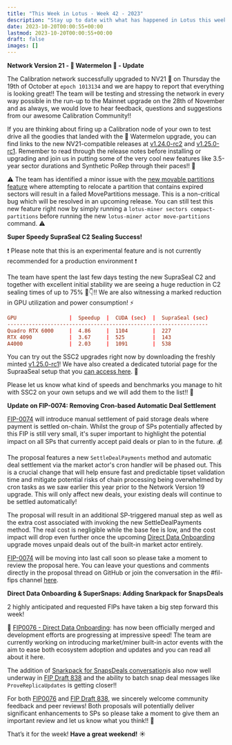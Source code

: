 ```yaml
---
title: "This Week in Lotus - Week 42 - 2023"
description: "Stay up to date with what has happened in Lotus this week"
date: 2023-10-20T00:00:55+00:00
lastmod: 2023-10-20T00:00:55+00:00
draft: false
images: []
---
```


**Network Version 21 - :watermelon: Watermelon :watermelon: - Update**

The Calibration network successfully upgraded to NV21 :watermelon: on Thursday the 19th of October at `epoch 1013134` and we are happy to report that everything is looking great!! The team will be testing and stressing the network in every way possible in the run-up to the Mainnet upgrade on the 28th of November and as always, we would love to hear feedback, questions and suggestions from our awesome Calibration Community!!

If you are thinking about firing up a Calibration node of your own to test drive all the goodies that landed with the :watermelon: Watermelon upgrade, you can find links to the new NV21-compatible releases at [v1.24.0-rc2](https://github.com/filecoin-project/lotus/releases/tag/v1.24.0-rc2) and [v1.25.0-rc1](https://github.com/filecoin-project/lotus/releases/tag/v1.25.0-rc1). Remember to read through the release notes before installing or upgrading and join us in putting some of the very cool new features like 3.5-year sector durations and Synthetic PoRep through their paces!! :handshake:

:warning: The team has identified a minor issue with the [new movable partitions feature](https://lotus.filecoin.io/storage-providers/operate/daily-chores/#move-partitions) where attempting to relocate a partition that contains expired sectors will result in a failed MovePartitions message. This is a non-critical bug which will be resolved in an upcoming release. You can still test this new feature right now by simply running a `lotus-miner sectors compact-partitions` before running the new `lotus-miner actor move-partitions` command. :warning:

**Super Speedy SupraSeal C2 Sealing Success!**

:exclamation: Please note that this is an experimental feature and is not currently recommended for a production environment :exclamation:

The team have spent the last few days testing the new SupraSeal C2 and together with excellent initial stability we are seeing a huge reduction in C2 sealing times of up to 75% :eyes::point_down:!! We are also witnessing a marked reduction in GPU utilization and power consumption! :zap:

```toml
GPU                 |  Speedup  |  CUDA (sec)  |  SupraSeal (sec)
-----------------------------------------------------------------
Quadro RTX 6000     |  4.86     |  1104        |  227
RTX 4090            |  3.67     |  525         |  143
A4000               |  2.03     |  1091        |  538
```

You can try out the SSC2 upgrades right now by downloading the freshly minted [v1.25.0-rc1](https://github.com/filecoin-project/lotus/releases/tag/v1.25.0-rc1)! We have also created a dedicated tutorial page for the SupraaSeal setup that you [can access here](https://lotus.filecoin.io/tutorials/lotus-miner/supra-seal/). :notebook:

Please let us know what kind of speeds and benchmarks you manage to hit with SSC2 on your own setups and we will add them to the list!! :pray:

**Update on FIP-0074: Removing Cron-based Automatic Deal Settlement**

[FIP-0074](https://github.com/filecoin-project/FIPs/blob/master/FIPS/fip-0074.md) will introduce manual settlement of paid storage deals where payment is settled on-chain. Whilst the group of SPs potentially affected by this FIP is still very small, it's super important to highlight the potential impact on all SPs that currently accept paid deals or plan to in the future. :moneybag:

The proposal features a new `SettleDealPayments` method and automatic deal settlement via the market actor's cron handler will be phased out. This is a crucial change that will help ensure fast and predictable tipset validation time and mitigate potential risks of chain processing being overwhelmed by cron tasks as we saw earlier this year prior to the Network Version 19 upgrade. This will only affect new deals, your existing deals will continue to be settled automatically!

The proposal will result in an additional SP-triggered manual step as well as the extra cost associated with invoking the new SettleDealPayments method. The real cost is negligible while the base fee is low, and the cost impact will drop even further once the upcoming [Direct Data Onboarding](https://github.com/filecoin-project/FIPs/discussions/730) upgrade moves unpaid deals out of the built-in market actor entirely.

[FIP-0074](https://github.com/filecoin-project/FIPs/blob/master/FIPS/fip-0074.md) will be moving into last call soon so please take a moment to review the proposal here. You can leave your questions and comments directly in the proposal thread on GitHub or join the conversation in the #fil-fips channel [here](https://filecoinproject.slack.com/archives/C01EU76LPCJ/p1697495472518559).

**Direct Data Onboarding & SuperSnaps: Adding Snarkpack for SnapsDeals**

2 highly anticipated and requested FIPs have taken a big step forward this week!

:floppy_disk: [FIP0076 - Direct Data Onboarding](https://github.com/filecoin-project/FIPs/blob/master/FIPS/fip-0076.md): has now been officially merged and development efforts are progressing at impressive speed! The team are currently working on introducing market/miner built-in actor events with the aim to ease both ecosystem adoption and updates and you can read all about it here.

The addition of [Snarkpack for SnapsDeals conversation](https://github.com/filecoin-project/FIPs/pull/838)is also now well underway in [FIP Draft 838](https://github.com/filecoin-project/FIPs/pull/838) and the ability to batch snap deal messages like `ProveReplicaUpdates` is getting closer!!

For both [FIP0076](https://github.com/filecoin-project/FIPs/blob/master/FIPS/fip-0076.md) and [FIP Draft 838](https://github.com/filecoin-project/FIPs/pull/838), we sincerely welcome community feedback and peer reviews! Both proposals will potentially deliver significant enhancements to SPs so please take a moment to give them an important review and let us know what you think!! :pray:

That’s it for the week! **Have a great weekend!** :sunny:
